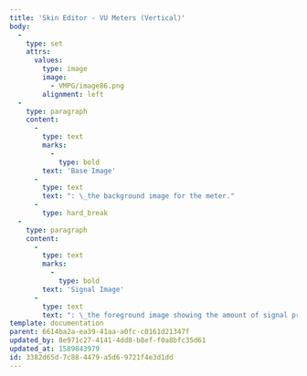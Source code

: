 ```yaml
---
title: 'Skin Editor - VU Meters (Vertical)'
body:
  -
    type: set
    attrs:
      values:
        type: image
        image:
          - VMPG/image86.png
        alignment: left
  -
    type: paragraph
    content:
      -
        type: text
        marks:
          -
            type: bold
        text: 'Base Image'
      -
        type: text
        text: ": \_the background image for the meter."
      -
        type: hard_break
  -
    type: paragraph
    content:
      -
        type: text
        marks:
          -
            type: bold
        text: 'Signal Image'
      -
        type: text
        text: ": \_the foreground image showing the amount of signal preset. At a control value of 0, the signal image will be completely invisible. At a control value of 1, the signal image will completely cover the background image."
template: documentation
parent: 6614ba2a-ea39-41aa-a0fc-c0161d21347f
updated_by: 8e971c27-4141-4dd8-b8ef-f0a8bfc35d61
updated_at: 1589843979
id: 3382d65d-7c88-4479-a5d6-9721f4e3d1dd
---
```

